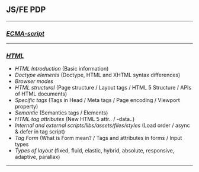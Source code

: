 ## JS/FE PDP

---

### _[ECMA-script](./ECMA-script.md)_

---

### _[HTML](./html.md)_

- *HTML Introduction* (Basic information)
- *Doctype elements* (Doctype, HTML and XHTML syntax differences)
- *Browser modes*
- *HTML structural* (Page structure / Layout tags / HTML 5 Structure / APIs of HTML documents)
- *Specific tags* (Tags in Head / Meta tags / Page encoding / Viewport property)
- *Semantic* (Semantics tags / Elements)
- *HTML tag attributes* (New HTML 5 attr.. / -data..)
- *Internal and external scripts/libs/assets/files/styles* (Load order / async & defer in tag script)
- *Tag Form* (What is Form mean? / Tags and attributes in forms / Input types
- *Types of layout* (fixed, fluid, elastic, hybrid, absolute, responsive, adaptive, parallax)

---
